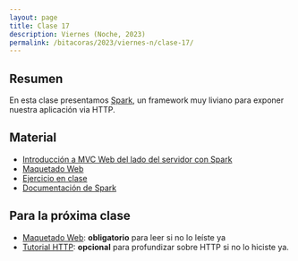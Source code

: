```yaml
---
layout: page
title: Clase 17
description: Viernes (Noche, 2023)
permalink: /bitacoras/2023/viernes-n/clase-17/
---
```




## Resumen

En esta clase presentamos [Spark](http://sparkjava.com/), un framework muy liviano para exponer nuestra aplicación via HTTP.

## Material

- [Introducción a MVC Web del lado del servidor con Spark](https://docs.google.com/document/d/1EFxqHstgtZ5jI5_plso6nfhvSXXcaT4iyE1qaZuPtXg/edit?usp=sharing)
- [Maquetado Web](https://docs.google.com/document/d/1UoEb9bzut-nMmB6wxDUVND3V8EymNFgOsw7Hka6EEkc/edit#heading=h.6ew85j4snou0)
- [Ejercicio en clase](https://github.com/dds-utn/jpa-proof-of-concept-template/tree/modelo-consultoras)
- [Documentación de Spark](http://sparkjava.com/documentation)

## Para la próxima clase

- [Maquetado Web](https://docs.google.com/document/d/1UoEb9bzut-nMmB6wxDUVND3V8EymNFgOsw7Hka6EEkc/edit#heading=h.6ew85j4snou0): **obligatorio** para leer si no lo leíste ya
- [Tutorial HTTP](https://github.com/flbulgarelli/http-tutorial/tree/master/tutorial/es): **opcional** para profundizar sobre HTTP si no lo hiciste ya.
